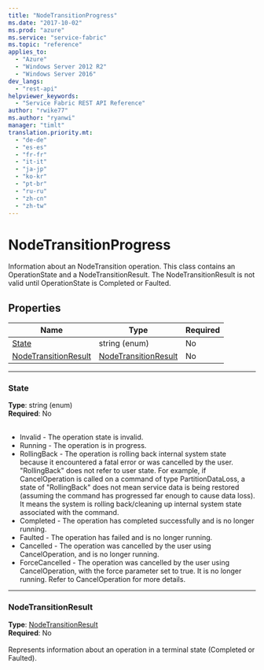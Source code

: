```yaml
---
title: "NodeTransitionProgress"
ms.date: "2017-10-02"
ms.prod: "azure"
ms.service: "service-fabric"
ms.topic: "reference"
applies_to: 
  - "Azure"
  - "Windows Server 2012 R2"
  - "Windows Server 2016"
dev_langs: 
  - "rest-api"
helpviewer_keywords: 
  - "Service Fabric REST API Reference"
author: "rwike77"
ms.author: "ryanwi"
manager: "timlt"
translation.priority.mt: 
  - "de-de"
  - "es-es"
  - "fr-fr"
  - "it-it"
  - "ja-jp"
  - "ko-kr"
  - "pt-br"
  - "ru-ru"
  - "zh-cn"
  - "zh-tw"
---
```

# NodeTransitionProgress

Information about an NodeTransition operation.  This class contains an OperationState and a NodeTransitionResult.  The NodeTransitionResult is not valid until OperationState
is Completed or Faulted.


## Properties
| Name | Type | Required |
| --- | --- | --- |
| [State](#state) | string (enum) | No |
| [NodeTransitionResult](#nodetransitionresult) | [NodeTransitionResult](sfclient-v60-model-nodetransitionresult.md) | No |

____
### State
__Type__: string (enum) <br/>
__Required__: No<br/>
<br/>
- Invalid - The operation state is invalid.
- Running - The operation is in progress.
- RollingBack -  The operation is rolling back internal system state because it encountered a fatal error or was cancelled by the user.  "RollingBack"
   does not refer to user state.  For example, if CancelOperation is called on a command of type PartitionDataLoss,
   a state of "RollingBack" does not mean service data is being restored (assuming the command has progressed far enough to cause data loss).
   It means the system is rolling back/cleaning up internal system state associated with the command.
- Completed - The operation has completed successfully and is no longer running.
- Faulted - The operation has failed and is no longer running.
- Cancelled - The operation was cancelled by the user using CancelOperation, and is no longer running.
- ForceCancelled - The operation was cancelled by the user using CancelOperation, with the force parameter set to true.  It is no longer running.  Refer to CancelOperation for more details.


____
### NodeTransitionResult
__Type__: [NodeTransitionResult](sfclient-v60-model-nodetransitionresult.md) <br/>
__Required__: No<br/>
<br/>
Represents information about an operation in a terminal state (Completed or Faulted).

